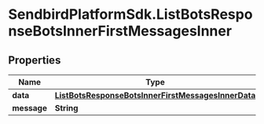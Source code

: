 # SendbirdPlatformSdk.ListBotsResponseBotsInnerFirstMessagesInner

## Properties

Name | Type | Description | Notes
------------ | ------------- | ------------- | -------------
**data** | [**ListBotsResponseBotsInnerFirstMessagesInnerData**](ListBotsResponseBotsInnerFirstMessagesInnerData.md) |  | [optional] 
**message** | **String** |  | [optional] 


